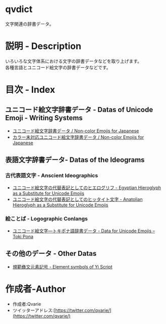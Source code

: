 # qvdict
文字関連の辞書データ。

# 説明 - Description
いろいろな文字体系における文字の辞書データなどを取り上げます。</br>各種言語とユニコード絵文字の辞書データなどです。

# 目次 - Index
## ユニコード絵文字辞書データ - Datas of Unicode Emoji - Writing Systems
* [ユニコード絵文字辞書データ / Non-color Emojis for Japanese](https://github.com/qvarie/qvdict/blob/master/emoji-tokipona_dic.txt)
* [カラー未対応ユニコード絵文字辞書データ / Non-color Emojis for Japanese](https://github.com/qvarie/qvdict/blob/master/ja-txt_emojidic.txt)

## 表語文字辞書データ- Datas of the Ideograms
### 古代表語文字 - Anscient Ideographics
* [ユニコード絵文字の代替表記としてのヒエログリフ - Egyptian Hieroglyph as a Substitute for Unicode Emojis](https://github.com/qvarie/qvdict/blob/master/jp-hier_dict.txt)
* [ユニコード絵文字の代替表記としてのヒッタイト文字 - Anatolian Hieroglyph as a Substitute for Unicode Emojis](https://github.com/qvarie/qvdict/blob/master/ja_anato-dict.txt)
### 絵ことば - Logographic Conlangs
* [ユニコード絵文字―トキポナ語辞書データ - Data for Unicode Emojis – Toki Pona](https://github.com/qvarie/qvdict/blob/master/emoji-tokipona_dic.txt)

## その他のデータ - Other Datas
* [規範彝文元素記号 - Element symbols of Yi Script](https://github.com/qvarie/qvdict/blob/master/yi-elements.txt)

# 作成者-Author
* 作成者:Qvarie
* ツイッターアドレス:[https://twitter.com/qvarie/](https://twitter.com/qvarie/)
